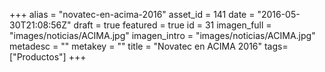+++
alias = "novatec-en-acima-2016"
asset_id = 141
date = "2016-05-30T21:08:56Z"
draft = true
featured = true
id = 31
imagen_full = "images/noticias/ACIMA.jpg"
imagen_intro = "images/noticias/ACIMA.jpg"
metadesc = ""
metakey = ""
title = "Novatec en ACIMA 2016"
tags= ["Productos"]
+++
<!--more-->